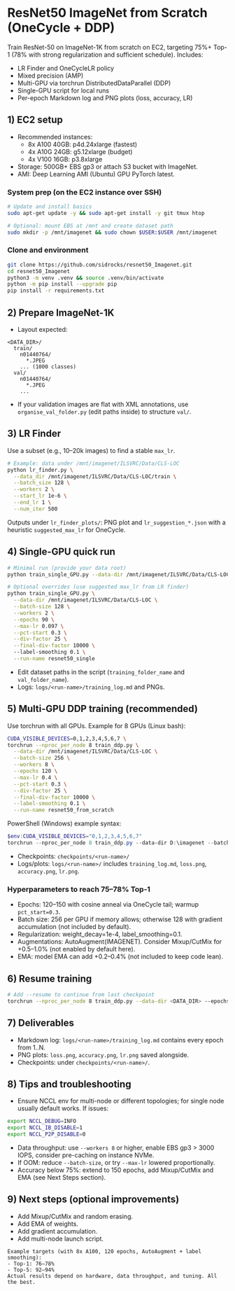 # ResNet50 ImageNet from Scratch (OneCycle + DDP)

Train ResNet-50 on ImageNet-1K from scratch on EC2, targeting 75%+ Top-1 (78% with strong regularization and sufficient schedule). Includes:
- LR Finder and OneCycleLR policy
- Mixed precision (AMP)
- Multi-GPU via torchrun DistributedDataParallel (DDP)
- Single-GPU script for local runs
- Per-epoch Markdown log and PNG plots (loss, accuracy, LR)

## 1) EC2 setup

- Recommended instances:
  - 8x A100 40GB: p4d.24xlarge (fastest)
  - 4x A10G 24GB: g5.12xlarge (budget)
  - 4x V100 16GB: p3.8xlarge
- Storage: 500GB+ EBS gp3 or attach S3 bucket with ImageNet.
- AMI: Deep Learning AMI (Ubuntu) GPU PyTorch latest.

### System prep (on the EC2 instance over SSH)
```bash
# Update and install basics
sudo apt-get update -y && sudo apt-get install -y git tmux htop

# Optional: mount EBS at /mnt and create dataset path
sudo mkdir -p /mnt/imagenet && sudo chown $USER:$USER /mnt/imagenet
```

### Clone and environment
```bash
git clone https://github.com/sidrocks/resnet50_Imagenet.git
cd resnet50_Imagenet
python3 -m venv .venv && source .venv/bin/activate
python -m pip install --upgrade pip
pip install -r requirements.txt
```

## 2) Prepare ImageNet-1K

- Layout expected:
```
<DATA_DIR>/
  train/
    n01440764/
      *.JPEG
    ... (1000 classes)
  val/
    n01440764/
      *.JPEG
    ...
```
- If your validation images are flat with XML annotations, use `organise_val_folder.py` (edit paths inside) to structure `val/`.

## 3) LR Finder

Use a subset (e.g., 10–20k images) to find a stable `max_lr`.
```bash
# Example: data under /mnt/imagenet/ILSVRC/Data/CLS-LOC
python lr_finder.py \
  --data_dir /mnt/imagenet/ILSVRC/Data/CLS-LOC/train \
  --batch_size 128 \
  --workers 2 \
  --start_lr 1e-6 \
  --end_lr 1 \
  --num_iter 500
```
Outputs under `lr_finder_plots/`: PNG plot and `lr_suggestion_*.json` with a heuristic `suggested_max_lr` for OneCycle.

## 4) Single-GPU quick run

```bash
# Minimal run (provide your data root)
python train_single_GPU.py --data-dir /mnt/imagenet/ILSVRC/Data/CLS-LOC --run-name resnet50_single

# Optional overrides (use suggested max_lr from LR finder)
python train_single_GPU.py \
  --data-dir /mnt/imagenet/ILSVRC/Data/CLS-LOC \
  --batch-size 128 \
  --workers 2 \
  --epochs 90 \
  --max-lr 0.097 \
  --pct-start 0.3 \
  --div-factor 25 \
  --final-div-factor 10000 \ 
  --label-smoothing 0.1 \
  --run-name resnet50_single
```
- Edit dataset paths in the script (`training_folder_name` and `val_folder_name`).
- Logs: `logs/<run-name>/training_log.md` and PNGs.

## 5) Multi-GPU DDP training (recommended)

Use torchrun with all GPUs. Example for 8 GPUs (Linux bash):
```bash
CUDA_VISIBLE_DEVICES=0,1,2,3,4,5,6,7 \
torchrun --nproc_per_node 8 train_ddp.py \
  --data-dir /mnt/imagenet/ILSVRC/Data/CLS-LOC \
  --batch-size 256 \
  --workers 8 \
  --epochs 120 \
  --max-lr 0.4 \
  --pct-start 0.3 \
  --div-factor 25 \
  --final-div-factor 10000 \
  --label-smoothing 0.1 \
  --run-name resnet50_from_scratch
```

PowerShell (Windows) example syntax:
```powershell
$env:CUDA_VISIBLE_DEVICES="0,1,2,3,4,5,6,7"
torchrun --nproc_per_node 8 train_ddp.py --data-dir D:\imagenet --batch-size 256 --workers 8 --epochs 120 --max-lr 0.4 --pct-start 0.3 --div-factor 25 --final-div-factor 10000 --label-smoothing 0.1 --run-name resnet50_from_scratch
```
- Checkpoints: `checkpoints/<run-name>/`
- Logs/plots: `logs/<run-name>/` includes `training_log.md`, `loss.png`, `accuracy.png`, `lr.png`.

### Hyperparameters to reach 75–78% Top-1
- Epochs: 120–150 with cosine anneal via OneCycle tail; warmup `pct_start=0.3`.
- Batch size: 256 per GPU if memory allows; otherwise 128 with gradient accumulation (not included by default).
- Regularization: weight_decay=1e-4, label_smoothing=0.1.
- Augmentations: AutoAugment(IMAGENET). Consider Mixup/CutMix for +0.5–1.0% (not enabled by default here).
- EMA: model EMA can add +0.2–0.4% (not included to keep code lean).

## 6) Resume training
```bash
# Add --resume to continue from last checkpoint
torchrun --nproc_per_node 8 train_ddp.py --data-dir <DATA_DIR> --epochs 120 --max-lr <LR> --resume --run-name resnet50_from_scratch
```

## 7) Deliverables
- Markdown log: `logs/<run-name>/training_log.md` contains every epoch from 1..N.
- PNG plots: `loss.png`, `accuracy.png`, `lr.png` saved alongside.
- Checkpoints: under `checkpoints/<run-name>/`.

## 8) Tips and troubleshooting
- Ensure NCCL env for multi-node or different topologies; for single node usually default works. If issues:
```bash
export NCCL_DEBUG=INFO
export NCCL_IB_DISABLE=1
export NCCL_P2P_DISABLE=0
```
- Data throughput: use `--workers 8` or higher, enable EBS gp3 > 3000 IOPS, consider pre-caching on instance NVMe.
- If OOM: reduce `--batch-size`, or try `--max-lr` lowered proportionally.
- Accuracy below 75%: extend to 150 epochs, add Mixup/CutMix and EMA (see Next Steps section).

## 9) Next steps (optional improvements)
- Add Mixup/CutMix and random erasing.
- Add EMA of weights.
- Add gradient accumulation.
- Add multi-node launch script.

```
Example targets (with 8x A100, 120 epochs, AutoAugment + label smoothing):
- Top-1: 76–78%
- Top-5: 92–94%
Actual results depend on hardware, data throughput, and tuning. All the best. 
```